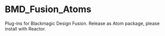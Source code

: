 # BMD_Fusion_Atoms
 Plug-ins for Blackmagic Design Fusion. Release as Atom package, please install with Reactor.
